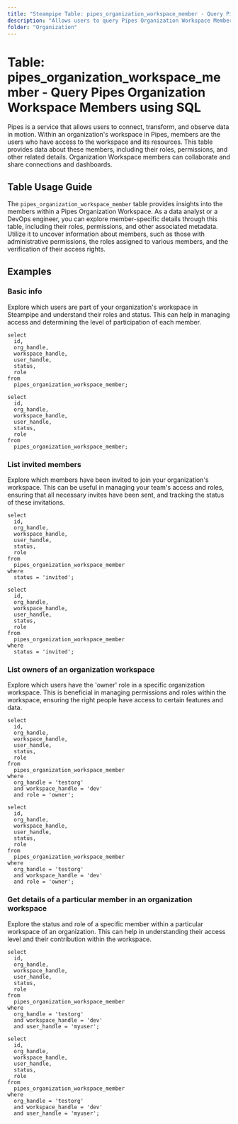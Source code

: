 ```yaml
---
title: "Steampipe Table: pipes_organization_workspace_member - Query Pipes Organization Workspace Members using SQL"
description: "Allows users to query Pipes Organization Workspace Members, specifically to fetch data about the members associated with a particular workspace within an organization."
folder: "Organization"
---
```


# Table: pipes_organization_workspace_member - Query Pipes Organization Workspace Members using SQL

Pipes is a service that allows users to connect, transform, and observe data in motion. Within an organization's workspace in Pipes, members are the users who have access to the workspace and its resources. This table provides data about these members, including their roles, permissions, and other related details. Organization Workspace members can collaborate and share connections and dashboards.

## Table Usage Guide

The `pipes_organization_workspace_member` table provides insights into the members within a Pipes Organization Workspace. As a data analyst or a DevOps engineer, you can explore member-specific details through this table, including their roles, permissions, and other associated metadata. Utilize it to uncover information about members, such as those with administrative permissions, the roles assigned to various members, and the verification of their access rights.

## Examples

### Basic info
Explore which users are part of your organization's workspace in Steampipe and understand their roles and status. This can help in managing access and determining the level of participation of each member.

```sql+postgres
select
  id,
  org_handle,
  workspace_handle,
  user_handle,
  status,
  role
from
  pipes_organization_workspace_member;
```

```sql+sqlite
select
  id,
  org_handle,
  workspace_handle,
  user_handle,
  status,
  role
from
  pipes_organization_workspace_member;
```

### List invited members
Explore which members have been invited to join your organization's workspace. This can be useful in managing your team's access and roles, ensuring that all necessary invites have been sent, and tracking the status of these invitations.

```sql+postgres
select
  id,
  org_handle,
  workspace_handle,
  user_handle,
  status,
  role
from
  pipes_organization_workspace_member
where
  status = 'invited';
```

```sql+sqlite
select
  id,
  org_handle,
  workspace_handle,
  user_handle,
  status,
  role
from
  pipes_organization_workspace_member
where
  status = 'invited';
```

### List owners of an organization workspace
Explore which users have the 'owner' role in a specific organization workspace. This is beneficial in managing permissions and roles within the workspace, ensuring the right people have access to certain features and data.

```sql+postgres
select
  id,
  org_handle,
  workspace_handle,
  user_handle,
  status,
  role 
from
  pipes_organization_workspace_member 
where
  org_handle = 'testorg' 
  and workspace_handle = 'dev' 
  and role = 'owner';
```

```sql+sqlite
select
  id,
  org_handle,
  workspace_handle,
  user_handle,
  status,
  role 
from
  pipes_organization_workspace_member 
where
  org_handle = 'testorg' 
  and workspace_handle = 'dev' 
  and role = 'owner';
```

### Get details of a particular member in an organization workspace
Explore the status and role of a specific member within a particular workspace of an organization. This can help in understanding their access level and their contribution within the workspace.

```sql+postgres
select
  id,
  org_handle,
  workspace_handle,
  user_handle,
  status,
  role 
from
  pipes_organization_workspace_member 
where
  org_handle = 'testorg' 
  and workspace_handle = 'dev' 
  and user_handle = 'myuser';
```

```sql+sqlite
select
  id,
  org_handle,
  workspace_handle,
  user_handle,
  status,
  role 
from
  pipes_organization_workspace_member 
where
  org_handle = 'testorg' 
  and workspace_handle = 'dev' 
  and user_handle = 'myuser';
```